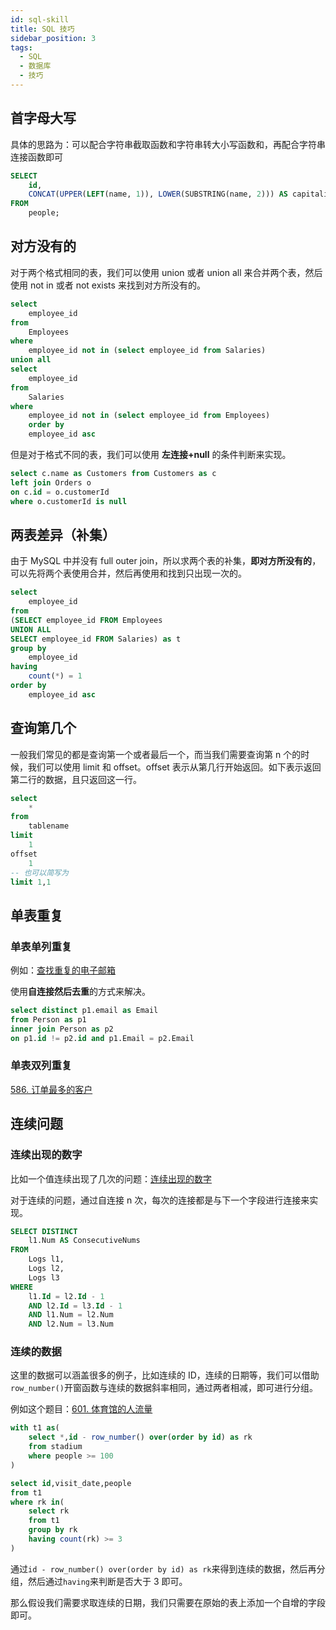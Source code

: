 ```yaml
---
id: sql-skill
title: SQL 技巧
sidebar_position: 3
tags:
  - SQL
  - 数据库
  - 技巧
---
```


## 首字母大写

具体的思路为：可以配合字符串截取函数和字符串转大小写函数和，再配合字符串连接函数即可

```sql
SELECT
    id,
    CONCAT(UPPER(LEFT(name, 1)), LOWER(SUBSTRING(name, 2))) AS capitalized_name
FROM
    people;

```

## 对方没有的

对于两个格式相同的表，我们可以使用 union 或者 union all 来合并两个表，然后使用 not in 或者 not exists 来找到对方所没有的。

```sql {4-6} showLineNumbers
select
    employee_id
from
    Employees
where
    employee_id not in (select employee_id from Salaries)
union all
select
    employee_id
from
    Salaries
where
    employee_id not in (select employee_id from Employees)
    order by
    employee_id asc
```

但是对于格式不同的表，我们可以使用 **左连接+null** 的条件判断来实现。

```sql {2,4}
select c.name as Customers from Customers as c
left join Orders o
on c.id = o.customerId
where o.customerId is null
```

## 两表差异（补集）

由于 MySQL 中并没有 full outer join，所以求两个表的补集，**即对方所没有的**，可以先将两个表使用合并，然后再使用和找到只出现一次的。

```sql {4-6} showLineNumbers
select
    employee_id
from
(SELECT employee_id FROM Employees
UNION ALL
SELECT employee_id FROM Salaries) as t
group by
    employee_id
having
    count(*) = 1
order by
    employee_id asc
```

## 查询第几个

一般我们常见的都是查询第一个或者最后一个，而当我们需要查询第 n 个的时候，我们可以使用 limit 和 offset。offset 表示从第几行开始返回。如下表示返回第二行的数据，且只返回这一行。

```sql
select
	*
from
	tablename
limit
	1
offset
	1
-- 也可以简写为
limit 1,1
```

## 单表重复

### 单表单列重复

例如：[查找重复的电子邮箱](./exercises/duplicate-emails/#思考)

使用**自连接然后去重**的方式来解决。

```sql
select distinct p1.email as Email
from Person as p1
inner join Person as p2
on p1.id != p2.id and p1.Email = p2.Email
```

### 单表双列重复

[586. 订单最多的客户](https://leetcode.cn/problems/customer-placing-the-largest-number-of-orders/description/)



## 连续问题

### 连续出现的数字

比如一个值连续出现了几次的问题：[连续出现的数字](./exercises/consecutive-numbers.md/#思考)

对于连续的问题，通过自连接 n 次，每次的连接都是与下一个字段进行连接来实现。

```sql
SELECT DISTINCT
    l1.Num AS ConsecutiveNums
FROM
    Logs l1,
    Logs l2,
    Logs l3
WHERE
    l1.Id = l2.Id - 1
    AND l2.Id = l3.Id - 1
    AND l1.Num = l2.Num
    AND l2.Num = l3.Num
```

### 连续的数据

这里的数据可以涵盖很多的例子，比如连续的 ID，连续的日期等，我们可以借助`row_number()`开窗函数与连续的数据斜率相同，通过两者相减，即可进行分组。

例如这个题目：[601. 体育馆的人流量](https://leetcode.cn/problems/human-traffic-of-stadium/description/)

```sql
with t1 as(
    select *,id - row_number() over(order by id) as rk
    from stadium
    where people >= 100
)

select id,visit_date,people
from t1
where rk in(
    select rk
    from t1
    group by rk
    having count(rk) >= 3
)
```

通过`id - row_number() over(order by id) as rk`来得到连续的数据，然后再分组，然后通过`having`来判断是否大于 3 即可。

那么假设我们需要求取连续的日期，我们只需要在原始的表上添加一个自增的字段即可。
